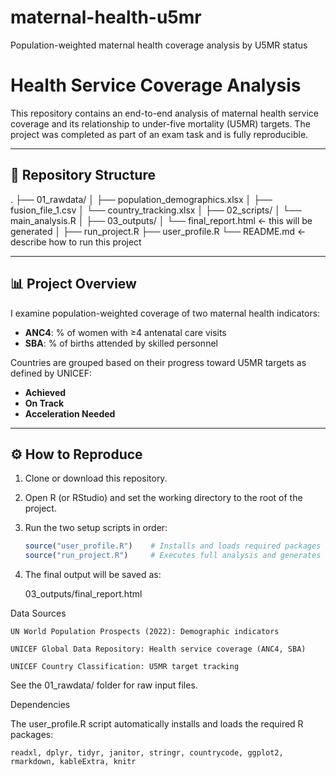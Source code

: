 # maternal-health-u5mr
Population-weighted maternal health coverage analysis by U5MR status

# Health Service Coverage Analysis

This repository contains an end-to-end analysis of maternal health service coverage and its relationship to under-five mortality (U5MR) targets. The project was completed as part of an exam task and is fully reproducible.

---

## 📁 Repository Structure

.
├── 01_rawdata/
│   ├── population_demographics.xlsx
│   ├── fusion_file_1.csv
│   └── country_tracking.xlsx
│
├── 02_scripts/
│   └── main_analysis.R
│
├── 03_outputs/
│   └── final_report.html     <- this will be generated
│
├── run_project.R
├── user_profile.R
└── README.md                 <- describe how to run this project



---

## 📊 Project Overview

I examine population-weighted coverage of two maternal health indicators:
- **ANC4**: % of women with ≥4 antenatal care visits
- **SBA**: % of births attended by skilled personnel

Countries are grouped based on their progress toward U5MR targets as defined by UNICEF:
- **Achieved**
- **On Track**
- **Acceleration Needed**

---

## ⚙️ How to Reproduce

1. Clone or download this repository.
2. Open R (or RStudio) and set the working directory to the root of the project.
3. Run the two setup scripts in order:
   ```r
   source("user_profile.R")    # Installs and loads required packages
   source("run_project.R")     # Executes full analysis and generates report

4. The final output will be saved as:

    03_outputs/final_report.html


Data Sources

    UN World Population Prospects (2022): Demographic indicators

    UNICEF Global Data Repository: Health service coverage (ANC4, SBA)

    UNICEF Country Classification: U5MR target tracking

See the 01_rawdata/ folder for raw input files.

Dependencies

The user_profile.R script automatically installs and loads the required R packages:

    readxl, dplyr, tidyr, janitor, stringr, countrycode, ggplot2, rmarkdown, kableExtra, knitr

